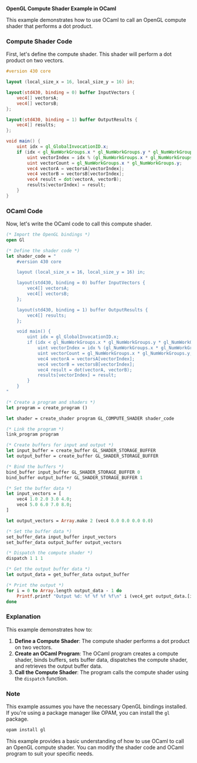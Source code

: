 **OpenGL Compute Shader Example in OCaml**

This example demonstrates how to use OCaml to call an OpenGL compute shader that performs a dot product.

### Compute Shader Code

First, let's define the compute shader. This shader will perform a dot product on two vectors.

```glsl
#version 430 core

layout (local_size_x = 16, local_size_y = 16) in;

layout(std430, binding = 0) buffer InputVectors {
    vec4[] vectorsA;
    vec4[] vectorsB;
};

layout(std430, binding = 1) buffer OutputResults {
    vec4[] results;
};

void main() {
    uint idx = gl_GlobalInvocationID.x;
    if (idx < gl_NumWorkGroups.x * gl_NumWorkGroups.y * gl_NumWorkGroups.z) {
        uint vectorIndex = idx % (gl_NumWorkGroups.x * gl_NumWorkGroups.y);
        uint vectorCount = gl_NumWorkGroups.x * gl_NumWorkGroups.y;
        vec4 vectorA = vectorsA[vectorIndex];
        vec4 vectorB = vectorsB[vectorIndex];
        vec4 result = dot(vectorA, vectorB);
        results[vectorIndex] = result;
    }
}
```

### OCaml Code

Now, let's write the OCaml code to call this compute shader.

```ocaml
(* Import the OpenGL bindings *)
open Gl

(* Define the shader code *)
let shader_code = "
    #version 430 core

    layout (local_size_x = 16, local_size_y = 16) in;

    layout(std430, binding = 0) buffer InputVectors {
        vec4[] vectorsA;
        vec4[] vectorsB;
    };

    layout(std430, binding = 1) buffer OutputResults {
        vec4[] results;
    };

    void main() {
        uint idx = gl_GlobalInvocationID.x;
        if (idx < gl_NumWorkGroups.x * gl_NumWorkGroups.y * gl_NumWorkGroups.z) {
            uint vectorIndex = idx % (gl_NumWorkGroups.x * gl_NumWorkGroups.y);
            uint vectorCount = gl_NumWorkGroups.x * gl_NumWorkGroups.y;
            vec4 vectorA = vectorsA[vectorIndex];
            vec4 vectorB = vectorsB[vectorIndex];
            vec4 result = dot(vectorA, vectorB);
            results[vectorIndex] = result;
        }
    }
"

(* Create a program and shaders *)
let program = create_program ()

let shader = create_shader program GL_COMPUTE_SHADER shader_code

(* Link the program *)
link_program program

(* Create buffers for input and output *)
let input_buffer = create_buffer GL_SHADER_STORAGE_BUFFER
let output_buffer = create_buffer GL_SHADER_STORAGE_BUFFER

(* Bind the buffers *)
bind_buffer input_buffer GL_SHADER_STORAGE_BUFFER 0
bind_buffer output_buffer GL_SHADER_STORAGE_BUFFER 1

(* Set the buffer data *)
let input_vectors = [
    vec4 1.0 2.0 3.0 4.0;
    vec4 5.0 6.0 7.0 8.0;
]

let output_vectors = Array.make 2 (vec4 0.0 0.0 0.0 0.0)

(* Set the buffer data *)
set_buffer_data input_buffer input_vectors
set_buffer_data output_buffer output_vectors

(* Dispatch the compute shader *)
dispatch 1 1 1

(* Get the output buffer data *)
let output_data = get_buffer_data output_buffer

(* Print the output *)
for i = 0 to Array.length output_data - 1 do
    Printf.printf "Output %d: %f %f %f %f\n" i (vec4_get output_data.[i] 0) (vec4_get output_data.[i] 1) (vec4_get output_data.[i] 2) (vec4_get output_data.[i] 3)
done
```

### Explanation

This example demonstrates how to:

1. **Define a Compute Shader**: The compute shader performs a dot product on two vectors.
2. **Create an OCaml Program**: The OCaml program creates a compute shader, binds buffers, sets buffer data, dispatches the compute shader, and retrieves the output buffer data.
3. **Call the Compute Shader**: The program calls the compute shader using the `dispatch` function.

### Note

This example assumes you have the necessary OpenGL bindings installed. If you're using a package manager like OPAM, you can install the `gl` package.

```bash
opam install gl
```

This example provides a basic understanding of how to use OCaml to call an OpenGL compute shader. You can modify the shader code and OCaml program to suit your specific needs.